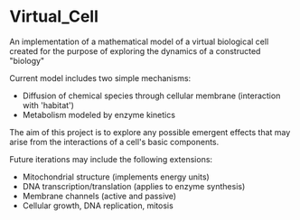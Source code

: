 # Virtual_Cell
An implementation of a mathematical model of a virtual biological cell created for the purpose of exploring the dynamics of a constructed "biology"

Current model includes two simple mechanisms: 
- Diffusion of chemical species through cellular membrane (interaction with 'habitat')
- Metabolism modeled by enzyme kinetics

The aim of this project is to explore any possible emergent effects that may arise from the interactions of a cell's basic components.

Future iterations may include the following extensions:
- Mitochondrial structure (implements energy units)
- DNA transcription/translation (applies to enzyme synthesis)
- Membrane channels (active and passive)
- Cellular growth, DNA replication, mitosis
